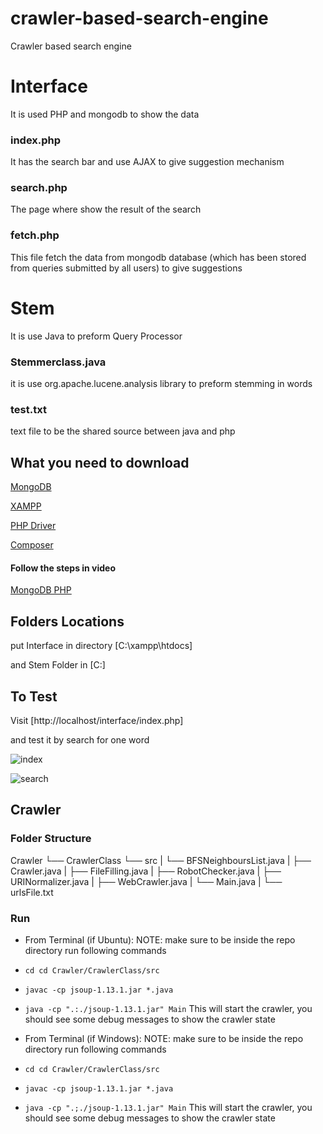 # crawler-based-search-engine
Crawler based search engine

# Interface

It is used PHP and mongodb to show the data

### index.php

It has the search bar and use AJAX to give suggestion mechanism


### search.php

The page where show the result of the search 

### fetch.php

This file fetch the data from mongodb database (which has been stored from queries submitted by all users) to give suggestions 

# Stem

It is use Java to preform Query Processor

### Stemmerclass.java 

it is use org.apache.lucene.analysis library to preform stemming in words

### test.txt

text file to be the shared source between java and php

## What you need to download

[MongoDB](https://www.mongodb.com/try#community)

[XAMPP](https://www.apachefriends.org/download.html)

[PHP Driver](https://pecl.php.net/package/mongodb)

[Composer](https://getcomposer.org/download/)

#### Follow the steps in video

[MongoDB PHP](https://www.youtube.com/watch?v=9gEPiIoAHo8)



## Folders Locations
put Interface in directory [C:\xampp\htdocs]

and Stem Folder in [C:\]

## To Test

Visit [http://localhost/interface/index.php]

and test it by search for one word

![index](https://github.com/abeerhbadr/crawler-based-search-engine/blob/Interface/pic1.png?raw=true)

![search](https://github.com/abeerhbadr/crawler-based-search-engine/blob/Interface/pic2.png?raw=true)

## Crawler

### Folder Structure
Crawler
└── CrawlerClass
    └── src
    |   └── BFSNeighboursList.java
    |   ├── Crawler.java
    |   ├── FileFilling.java
    |   ├── RobotChecker.java
    |   ├── URINormalizer.java
    |   ├── WebCrawler.java
    |   └── Main.java
    | 
    └── urlsFile.txt
    
### Run
* From Terminal (if Ubuntu):
NOTE: make sure to be inside the repo directory
run following commands 
* `cd cd Crawler/CrawlerClass/src`
* `javac -cp jsoup-1.13.1.jar *.java`
* `java -cp ".:./jsoup-1.13.1.jar" Main`
This will start the crawler, you should see some debug messages to show the crawler state

* From Terminal (if Windows):
NOTE: make sure to be inside the repo directory
run following commands 
* `cd cd Crawler/CrawlerClass/src`
* `javac -cp jsoup-1.13.1.jar *.java`
* `java -cp ".;./jsoup-1.13.1.jar" Main`
This will start the crawler, you should see some debug messages to show the crawler state
